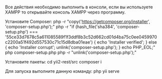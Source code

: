 Все действия необходимо выполнить в консоли, если вы используете XAMPP то открывайте консоль XAMPP через программу.

Установите Composer:
php -r "copy('https://getcomposer.org/installer', 'composer-setup.php');"
php -r "if (hash_file('sha384', 'composer-setup.php') === '55ce33d7678c5a611085589f1f3ddf8b3c52d662cd01d4ba75c0ee0459970c2200a51f492d557530c71c15d8dba01eae') { echo 'Installer verified'; } else { echo 'Installer corrupt'; unlink('composer-setup.php'); } echo PHP_EOL;"
php composer-setup.php
php -r "unlink('composer-setup.php');"

Установите пакеты:
cd yii2-rest/src
composer i

Для запуска выполните данную команду:
php yii serve